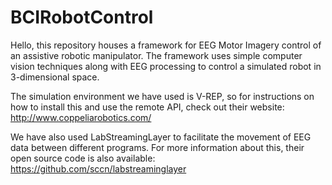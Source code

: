 # BCIRobotControl

Hello, this repository houses a framework for EEG Motor Imagery control of an assistive robotic manipulator. 
The framework uses simple computer vision techniques along with EEG processing to control a simulated robot in 3-dimensional space.

The simulation environment we have used is V-REP, so for instructions on how to install this and use the remote API, check out their website: http://www.coppeliarobotics.com/

We have also used LabStreamingLayer to facilitate the movement of EEG data between different programs. For more information about this, their open source code is also available: https://github.com/sccn/labstreaminglayer 
